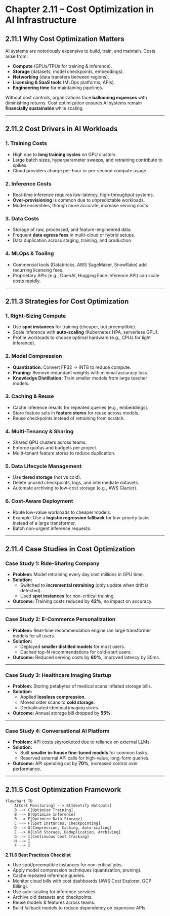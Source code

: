 # Chapter 2.11 – Cost Optimization in AI Infrastructure

## 2.11.1 Why Cost Optimization Matters

AI systems are notoriously expensive to build, train, and maintain. Costs arise from:

- **Compute** (GPUs/TPUs for training & inference).
- **Storage** (datasets, model checkpoints, embeddings).
- **Networking** (data transfers between regions).
- **Licensing & SaaS tools** (MLOps platforms, APIs).
- **Engineering time** for maintaining pipelines.

Without cost controls, organizations face **ballooning expenses** with diminishing returns. Cost optimization ensures AI systems remain **financially sustainable** while scaling.

---

## 2.11.2 Cost Drivers in AI Workloads

### **1. Training Costs**

- High due to **long training cycles** on GPU clusters.
- Large batch sizes, hyperparameter sweeps, and retraining contribute to spikes.
- Cloud providers charge per-hour or per-second compute usage.

### **2. Inference Costs**

- Real-time inference requires low-latency, high-throughput systems.
- **Over-provisioning** is common due to unpredictable workloads.
- Model ensembles, though more accurate, increase serving costs.

### **3. Data Costs**

- Storage of raw, processed, and feature-engineered data.
- Frequent **data egress fees** in multi-cloud or hybrid setups.
- Data duplication across staging, training, and production.

### **4. MLOps & Tooling**

- Commercial tools (Databricks, AWS SageMaker, Snowflake) add recurring licensing fees.
- Proprietary APIs (e.g., OpenAI, Hugging Face Inference API) can scale costs rapidly.

---

## 2.11.3 Strategies for Cost Optimization

### **1. Right-Sizing Compute**

- Use **spot instances** for training (cheaper, but preemptible).
- Scale inference with **auto-scaling** (Kubernetes HPA, serverless GPU).
- Profile workloads to choose optimal hardware (e.g., CPUs for light inference).

### **2. Model Compression**

- **Quantization:** Convert FP32 → INT8 to reduce compute.
- **Pruning:** Remove redundant weights with minimal accuracy loss.
- **Knowledge Distillation:** Train smaller models from large teacher models.

### **3. Caching & Reuse**

- Cache inference results for repeated queries (e.g., embeddings).
- Store feature sets in **feature stores** for reuse across models.
- Reuse checkpoints instead of retraining from scratch.

### **4. Multi-Tenancy & Sharing**

- Shared GPU clusters across teams.
- Enforce quotas and budgets per project.
- Multi-tenant feature stores to reduce duplication.

### **5. Data Lifecycle Management**

- Use **tiered storage** (hot vs cold).
- Delete unused checkpoints, logs, and intermediate datasets.
- Automate archiving to low-cost storage (e.g., AWS Glacier).

### **6. Cost-Aware Deployment**

- Route low-value workloads to cheaper models.
- Example: Use a **logistic regression fallback** for low-priority tasks instead of a large transformer.
- Batch non-urgent inference requests.

---

## 2.11.4 Case Studies in Cost Optimization

### **Case Study 1: Ride-Sharing Company**

- **Problem:** Model retraining every day cost millions in GPU time.
- **Solution:**
  - Switched to **incremental retraining** (only update when drift is detected).
  - Used **spot instances** for non-critical training.
- **Outcome:** Training costs reduced by **42%**, no impact on accuracy.

---

### **Case Study 2: E-Commerce Personalization**

- **Problem:** Real-time recommendation engine ran large transformer models for all users.
- **Solution:**
  - Deployed **smaller distilled models** for most users.
  - Cached top-N recommendations for cold-start users.
- **Outcome:** Reduced serving costs by **60%**, improved latency by 30ms.

---

### **Case Study 3: Healthcare Imaging Startup**

- **Problem:** Storing petabytes of medical scans inflated storage bills.
- **Solution:**
  - Applied **lossless compression**.
  - Moved older scans to **cold storage**.
  - Deduplicated identical imaging slices.
- **Outcome:** Annual storage bill dropped by **55%**.

---

### **Case Study 4: Conversational AI Platform**

- **Problem:** API costs skyrocketed due to reliance on external LLMs.
- **Solution:**
  - Built **smaller in-house fine-tuned models** for common tasks.
  - Reserved external API calls for high-value, long-form queries.
- **Outcome:** API spending cut by **70%**, increased control over performance.

---

## 2.11.5 Cost Optimization Framework

```mermaid
flowchart TD
    A[Cost Monitoring] --> B[Identify Hotspots]
    B --> C[Optimize Training]
    B --> D[Optimize Inference]
    B --> E[Optimize Data Storage]
    C --> F[Spot Instances, Checkpointing]
    D --> G[Compression, Caching, Auto-scaling]
    E --> H[Cold Storage, Deduplication, Archiving]
    G --> I[Continuous Cost Tracking]
    H --> I
    F --> I
```

**2.11.6 Best Practices Checklist**

- Use spot/preemptible instances for non-critical jobs.
- Apply model compression techniques (quantization, pruning).
- Cache repeated inference queries.
- Monitor cloud bills with cost dashboards (AWS Cost Explorer, GCP Billing).
- Use auto-scaling for inference services.
- Archive old datasets and checkpoints.
- Reuse models & features across teams.
- Build fallback models to reduce dependency on expensive APIs.
